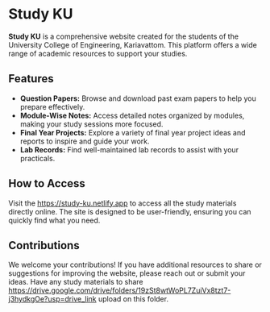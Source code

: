 



# Study KU

**Study KU** is a comprehensive website created for the students of the University College of Engineering, Kariavattom. This platform offers a wide range of academic resources to support your studies.

## Features

- **Question Papers:** Browse and download past exam papers to help you prepare effectively.
- **Module-Wise Notes:** Access detailed notes organized by modules, making your study sessions more focused.
- **Final Year Projects:** Explore a variety of final year project ideas and reports to inspire and guide your work.
- **Lab Records:** Find well-maintained lab records to assist with your practicals.

## How to Access

Visit the https://study-ku.netlify.app to access all the study materials directly online. The site is designed to be user-friendly, ensuring you can quickly find what you need.

## Contributions

We welcome your contributions! If you have additional resources to share or suggestions for improving the website, please reach out or submit your ideas.
Have any study materials to share https://drive.google.com/drive/folders/19zSt8wtWoPL7ZuiVx8tzt7-j3hydkgOe?usp=drive_link upload on this folder.

